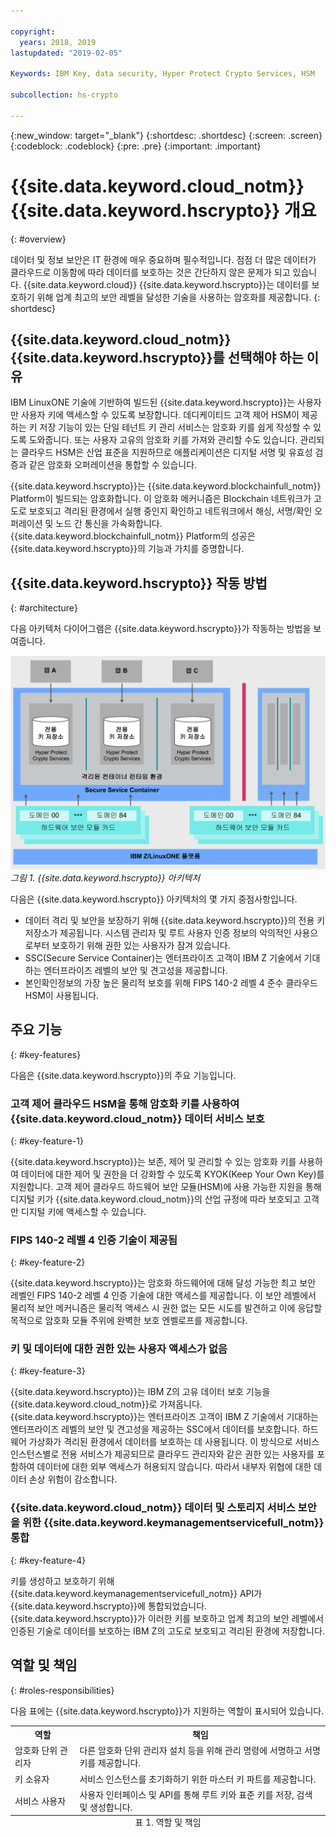 ```yaml
---

copyright:
  years: 2018, 2019
lastupdated: "2019-02-05"

Keywords: IBM Key, data security, Hyper Protect Crypto Services, HSM

subcollection: hs-crypto

---
```


{:new_window: target="_blank"}
{:shortdesc: .shortdesc}
{:screen: .screen}
{:codeblock: .codeblock}
{:pre: .pre}
{:important: .important}

# {{site.data.keyword.cloud_notm}} {{site.data.keyword.hscrypto}} 개요
{: #overview}

데이터 및 정보 보안은 IT 환경에 매우 중요하며 필수적입니다. 점점 더 많은 데이터가 클라우드로 이동함에 따라 데이터를 보호하는 것은 간단하지 않은 문제가 되고 있습니다.  {{site.data.keyword.cloud}} {{site.data.keyword.hscrypto}}는 데이터를 보호하기 위해 업계 최고의 보안 레벨을 달성한 기술을 사용하는 암호화를 제공합니다.
{: shortdesc}

## {{site.data.keyword.cloud_notm}} {{site.data.keyword.hscrypto}}를 선택해야 하는 이유

IBM LinuxONE 기술에 기반하여 빌드된 {{site.data.keyword.hscrypto}}는 사용자만 사용자 키에 액세스할 수 있도록 보장합니다. 데디케이티드 고객 제어 HSM이 제공하는 키 저장 기능이 있는 단일 테넌트 키 관리 서비스는 암호화 키를 쉽게 작성할 수 있도록 도와줍니다. 또는 사용자 고유의 암호화 키를 가져와 관리할 수도 있습니다. 관리되는 클라우드 HSM은 산업 표준을 지원하므로 <!-- such as PKCS #11,--> 애플리케이션은 디지털 서명 및 유효성 검증과 같은 암호화 오퍼레이션을 통합할 수 있습니다.

<!-- via PKCS#11 application programming interfaces (APIs). You can access {{site.data.keyword.hscrypto}} with several popular programming languages such as Java, JavaScript, and Swift. -->

{{site.data.keyword.hscrypto}}는 {{site.data.keyword.blockchainfull_notm}} Platform이 빌드되는 암호화합니다. 이 암호화 메커니즘은 Blockchain 네트워크가 고도로 보호되고 격리된 환경에서 실행 중인지 확인하고 네트워크에서 해싱, 서명/확인 오퍼레이션 및 노드 간 통신을 가속화합니다. {{site.data.keyword.blockchainfull_notm}} Platform의 성공은 {{site.data.keyword.hscrypto}}의 기능과 가치를 증명합니다.

## {{site.data.keyword.hscrypto}} 작동 방법
{: #architecture}

다음 아키텍처 다이어그램은 {{site.data.keyword.hscrypto}}가 작동하는 방법을 보여줍니다.

![{{site.data.keyword.hscrypto}} 아키텍처](image/architecture.png "{{site.data.keyword.hscrypto}} 아키텍처")
*그림 1. {{site.data.keyword.hscrypto}} 아키텍처*  

다음은 {{site.data.keyword.hscrypto}} 아키텍처의 몇 가지 중점사항입니다.

<!-- * Applications connect to {{site.data.keyword.hscrypto}} through PKCS#11 APIs. -->

- 데이터 격리 및 보안을 보장하기 위해 {{site.data.keyword.hscrypto}}의 전용 키 저장소가 제공됩니다. 시스템 관리자 및 루트 사용자 인증 정보의 악의적인 사용으로부터 보호하기 위해 권한 있는 사용자가 잠겨 있습니다.  
- SSC(Secure Service Container)는 엔터프라이즈 고객이 IBM Z 기술에서 기대하는 엔터프라이즈 레벨의 보안 및 견고성을 제공합니다.  
- 본인확인정보의 가장 높은 물리적 보호를 위해 FIPS 140-2 레벨 4 준수 클라우드 HSM이 사용됩니다.  

## 주요 기능
{: #key-features}

다음은 {{site.data.keyword.hscrypto}}의 주요 기능입니다.

### 고객 제어 클라우드 HSM을 통해 암호화 키를 사용하여 {{site.data.keyword.cloud_notm}} 데이터 서비스 보호
{: #key-feature-1}

{{site.data.keyword.hscrypto}}는 보존, 제어 및 관리할 수 있는 암호화 키를 사용하여 데이터에 대한 제어 및 권한을 더 강화할 수 있도록 KYOK(Keep Your Own Key)를 지원합니다. 고객 제어 클라우드 하드웨어 보안 모듈(HSM)에 사용 가능한 지원을 통해 디지털 키가 {{site.data.keyword.cloud_notm}}의 산업 규정에 따라 보호되고 고객만 디지털 키에 액세스할 수 있습니다.<!-- The HSM provides PKCS#11 APIs, which makes {{site.data.keyword.hscrypto}} accessible by several popular programming languages such as Java, JavaScript, and Swift.-->

### FIPS 140-2 레벨 4 인증 기술이 제공됨
{: #key-feature-2}

{{site.data.keyword.hscrypto}}는 암호화 하드웨어에 대해 달성 가능한 최고 보안 레벨인 FIPS 140-2 레벨 4 인증 기술에 대한 액세스를 제공합니다. <!-- Industries, such as financial sector services, require this level of security to protect their data.--> 이 보안 레벨에서 물리적 보안 메커니즘은 물리적 액세스 시 권한 없는 모든 시도를 발견하고 이에 응답할 목적으로 암호화 모듈 주위에 완벽한 보호 엔벨로프를 제공합니다.

### 키 및 데이터에 대한 권한 있는 사용자 액세스가 없음
{: #key-feature-3}

{{site.data.keyword.hscrypto}}는 IBM Z의 고유 데이터 보호 기능을 {{site.data.keyword.cloud_notm}}로 가져옵니다. {{site.data.keyword.hscrypto}}는 엔터프라이즈 고객이 IBM Z 기술에서 기대하는 엔터프라이즈 레벨의 보안 및 견고성을 제공하는 SSC에서 데이터를 보호합니다. 하드웨어 가상화가 격리된 환경에서 데이터를 보호하는 데 사용됩니다. 이 방식으로 서비스 인스턴스별로 전용 서비스가 제공되므로 클라우드 관리자와 같은 권한 있는 사용자를 포함하여 데이터에 대한 외부 액세스가 허용되지 않습니다. 따라서 내부자 위협에 대한 데이터 손상 위험이 감소합니다.

### {{site.data.keyword.cloud_notm}} 데이터 및 스토리지 서비스 보안을 위한 {{site.data.keyword.keymanagementservicefull_notm}} 통합
{: #key-feature-4}

키를 생성하고 보호하기 위해 {{site.data.keyword.keymanagementservicefull_notm}} API가 {{site.data.keyword.hscrypto}}에 통합되었습니다. {{site.data.keyword.hscrypto}}가 이러한 키를 보호하고 업계 최고의 보안 레벨에서 인증된 기술로 데이터를 보호하는 IBM Z의 고도로 보호되고 격리된 환경에 저장합니다.

<!-- {{site.data.keyword.hscrypto}} also leverages the **IBM Advanced Crypto Service Provider (ACSP)** solution that enables remote access to the IBM’s cryptographic coprocessors. ACSP allows for utilization of strong hardware-based cryptography as a service in distributed environments where data security cannot be guaranteed. {{site.data.keyword.hscrypto}} utilizes ACSP as a *network hardware security module (NetHSM)* that provides access to HSM via PKCS#11 standard APIs.-->

<!-- With {{site.data.keyword.hscrypto}}, your **SSL keys are offloaded** to a {{site.data.keyword.hscrypto}} to ensure security and protection of those sensitive keys.  Besides, the certificate lifecycle management gets common approach to manage certificates and offers the visibility to certificate expiration.-->

## 역할 및 책임
{: #roles-responsibilities}

다음 표에는 {{site.data.keyword.hscrypto}}가 지원하는 역할이 표시되어 있습니다.

<table>
  <tr>
    <th>역할</th>
    <th>책임</th>
  </tr>
  <tr>
    <td>암호화 단위 관리자</td>
    <td>
      다른 암호화 단위 관리자 설치 등을 위해 관리 명령에 서명하고 서명 키를 제공합니다.
    </td>
  </tr>
  <tr>
    <td>키 소유자</td>
    <td>서비스 인스턴스를 초기화하기 위한 마스터 키 파트를 제공합니다.</td>
  </tr>
  <tr>
    <td>서비스 사용자</td>
    <td>사용자 인터페이스 및 API를 통해 루트 키와 표준 키를 저장, 검색 및 생성합니다.</td>
  </tr>
  <caption style="caption-side:bottom;">표 1. 역할 및 책임</caption>
</table>
